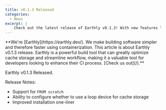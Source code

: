 ```yaml
---
title: v0.1.3 Released
categories:
  - News
excerpt: |
    Check out the latest release of Earthly v0.1.3! With new features like support for `FROM scratch` and improved installation, this update is a must-read for developers looking to optimize their cache storage and streamline their workflow.
---
```

<!--sgpt-->**We're [Earthly](https://earthly.dev/). We make building software simpler and therefore faster using containerization. This article is about Earthly v0.1.3 release. Earthly is a powerful build tool that can greatly optimize cache storage and streamline workflow, making it a valuable tool for developers looking to enhance their CI process. [Check us out](/).**

Earthly v0.1.3 Released.

Release Notes:

- Support for `FROM scratch`
- Ability to configure whether to use a loop device for cache storage
- Improved installation one-liner
